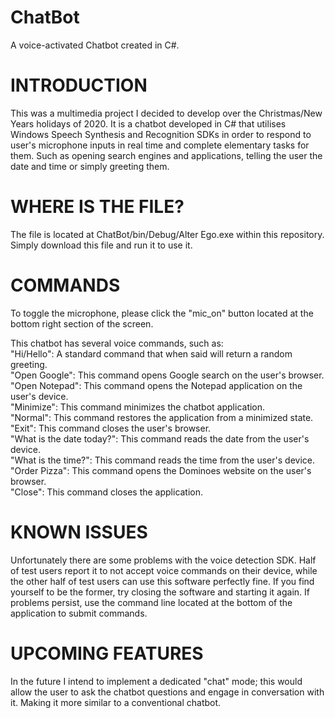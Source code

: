 # ChatBot
A voice-activated Chatbot created in C#.

# INTRODUCTION
This was a multimedia project I decided to develop over the Christmas/New Years holidays of 2020. It is a chatbot developed in C# that utilises Windows Speech Synthesis and Recognition SDKs in order to respond to user's microphone inputs in real time and complete elementary tasks for them. Such as opening search engines and applications, telling the user the date and time or simply greeting them.

# WHERE IS THE FILE?
The file is located at ChatBot/bin/Debug/Alter Ego.exe within this repository. Simply download this file and run it to use it.

# COMMANDS
To toggle the microphone, please click the "mic_on" button located at the bottom right section of the screen.

This chatbot has several voice commands, such as:  
"Hi/Hello":                     A standard command that when said will return a random greeting.  
"Open Google":                  This command opens Google search on the user's browser.  
"Open Notepad":                 This command opens the Notepad application on the user's device.  
"Minimize":                     This command minimizes the chatbot application.  
"Normal":                       This command restores the application from a minimized state.  
"Exit":                         This command closes the user's browser.  
"What is the date today?":      This command reads the date from the user's device.  
"What is the time?":            This command reads the time from the user's device.  
"Order Pizza":                  This command opens the Dominoes website on the user's browser.  
"Close":                        This command closes the application.  

# KNOWN ISSUES
Unfortunately there are some problems with the voice detection SDK. Half of test users report it to not accept voice commands on their device, while the other half of test users can use this software perfectly fine. If you find yourself to be the former, try closing the software and starting it again. If problems persist, use the command line located at the bottom of the application to submit commands.

# UPCOMING FEATURES
In the future I intend to implement a dedicated "chat" mode; this would allow the user to ask the chatbot questions and engage in conversation with it. Making it more similar to a conventional chatbot.
